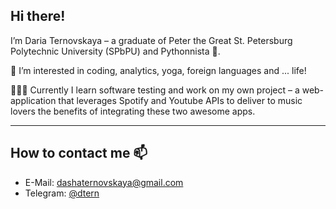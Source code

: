 ## Hi there! 
I’m Daria Ternovskaya – a graduate of Peter the Great St. Petersburg Polytechnic University (SPbPU) and Pythonnista 🐍.

👀 I’m interested in coding, analytics, yoga, foreign languages and ... life!

👩🏻‍💻 Currently I learn software testing and work on my own project – a web-application that leverages Spotify and Youtube APIs to deliver to music lovers the benefits of integrating these two awesome apps.

---
## How to contact me 📫   
- E-Mail: [dashaternovskaya@gmail.com](mailto:dashaternovskaya@gmail.com)
- Telegram: [@dtern](https://t.me/dtern)

<!---
dashaternovskaya/dashaternovskaya is a ✨ special ✨ repository because its `README.md` (this file) appears on your GitHub profile.
You can click the Preview link to take a look at your changes.
--->
